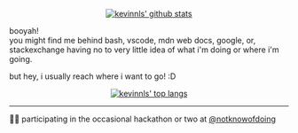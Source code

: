 <!-- ### Hi there 👋>

<!--
**kevinnls/kevinnls** is a ✨ _special_ ✨ repository because its `README.md` (this file) appears on your GitHub profile.

Here are some ideas to get you started:

- 🔭 I’m currently working on ...
- 🌱 I’m currently learning ...
- 👯 I’m looking to collaborate on ...
- 🤔 I’m looking for help with ...
- 💬 Ask me about ...
- 📫 How to reach me: ...
- 😄 Pronouns: ...
- ⚡ Fun fact: ...
-->

<p align="center">
  <a href="https://github.com/anuraghazra/github-readme-stats">  
    <img alt="kevinnls' github stats" src="https://github-readme-stats.vercel.app/api?username=kevinnls&hide=stars&theme=dracula&show_icons=true"/>
  </a>
</p>

booyah!  
you might find me behind bash, vscode, mdn web docs, google, or, stackexchange having no to very little idea of what i'm doing or where i'm going.

but hey, i usually reach where i want to go! :D

<p align="center">
  <a href="https://github.com/anuraghazra/github-readme-stats">
    <img alt="kevinnls' top langs" src="https://github-readme-stats.vercel.app/api/top-langs/?username=kevinnls&layout=compact&theme=dracula"/>
  </a>
</p>

---

 🧑‍💻 participating in the occasional hackathon or two at [@notknowofdoing](//github.com/notknowofdoing "!know(doing)")
